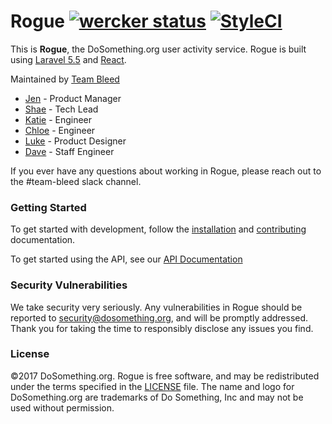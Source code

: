 # Rogue [![wercker status](https://app.wercker.com/status/518aafc1808a35e38f658c849f93630a/s/master "wercker status")](https://app.wercker.com/project/byKey/518aafc1808a35e38f658c849f93630a) [![StyleCI](https://styleci.io/repos/64166359/shield?style=flat-rounded)](https://styleci.io/repos/64166359)

This is **Rogue**, the DoSomething.org user activity service. Rogue is built using [Laravel 5.5](https://laravel.com/docs/5.5) and [React](http://reactjs.com).

Maintained by [Team Bleed](https://github.com/orgs/DoSomething/teams/team-bleed)
- [Jen](https://github.com/ngjo) - Product Manager
- [Shae](https://github.com/sbsmith86) - Tech Lead
- [Katie](https://github.com/katiecrane) - Engineer
- [Chloe](https://github.com/chloealee) - Engineer
- [Luke](https://github.com/lkpttn) - Product Designer
- [Dave](https://github.com/DFurnes) - Staff Engineer

If you ever have any questions about working in Rogue, please reach out to the #team-bleed slack channel.

### Getting Started

To get started with development, follow the [installation](./docs/development/installation.md) and [contributing](./docs/development/contributing.md) documentation.

To get started using the API, see our [API Documentation](./docs/endpoints)

### Security Vulnerabilities

We take security very seriously. Any vulnerabilities in Rogue should be reported to [security@dosomething.org](mailto:security@dosomething.org),
and will be promptly addressed. Thank you for taking the time to responsibly disclose any issues you find.

### License

&copy;2017 DoSomething.org. Rogue is free software, and may be redistributed under the terms specified
in the [LICENSE](https://github.com/DoSomething/rogue/blob/master/LICENSE) file. The name and logo for
DoSomething.org are trademarks of Do Something, Inc and may not be used without permission.
